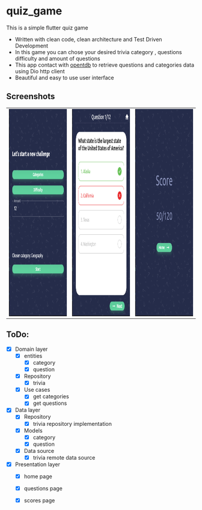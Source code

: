 # quiz_game

This is a simple flutter quiz game

- Written with clean code, clean architecture and Test Driven Development
- In this game you can chose your desired trivia category , questions difficulty and amount of questions
- This app contact with [opentdb](https://opentdb.com) to retrieve questions and categories data using Dio http client
- Beautiful and easy to use user interface

## Screenshots
<table>
  <tr>
    <td><img src="assets/screenshots/screen1.png" width=318  height=552></td>
    <td><img src="assets/screenshots/screen2.png" width=318  height=552></td>
    <td><img src="assets/screenshots/screen3.png" width=318  height=552></td>
  </tr>
 </table>

## ToDo:
- [X] Domain layer
  - [X] entities
      - [X] category
      - [X] question
   - [X] Repository
      - [X] trivia
  - [X] Use cases
      - [X] get categories
      - [X] get questions
- [X] Data layer
  - [X] Repository
      - [X] trivia repository implementation
  - [X] Models
      - [X] category
      - [X] question
  - [X] Data source
      - [X] trivia remote data source
- [X] Presentation layer
  - [X] home page
  - [X] questions page
  - [X] scores page

